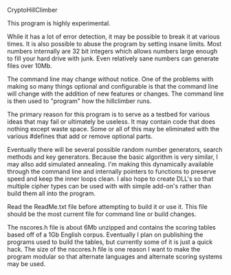 CryptoHillClimber

This program is highly experimental.

While it has a lot of error detection, it may be possible to break it
at various times. It is also possible to abuse the program by setting
insane limits. Most numbers internally are 32 bit integers which allows
numbers large enough to fill your hard drive with junk. Even relatively
sane numbers can generate files over 10Mb.

The command line may change without notice. One of the problems with making
so many things optional and configurable is that the command line will
change with the addition of new features or changes. The command line is
then used to "program" how the hillclimber runs.

The primary reason for this program is to serve as a testbed for various
ideas that may fail or ultimately be useless. It may contain code that
does nothing except waste space. Some or all of this may be eliminated
with the various #defines that add or remove optional parts.

Eventually there will be several possible random number generators, search
methods and key generators. Because the basic algorithm is very similar,
I may allso add simulated annealing. I'm making this dynamically available
through the command line and internally pointers to functions to preserve
speed and keep the inner loops clean. I also hope to create DLL's so that
multiple cipher types can be used with with simple add-on's rather than
build them all into the program.

Read the ReadMe.txt file before attempting to build it or use it. This
file should be the most current file for command line or build changes.

The nscores.h file is about 6Mb unzipped and contains the scoring tables
based off of a 1Gb English corpus. Eventually I plan on publishing the
programs used to build the tables, but currently some of it is just a
quick hack. The size of the nscores.h file is one reason I want to make
the program modular so that alternate languages and alternate scoring
systems may be used.